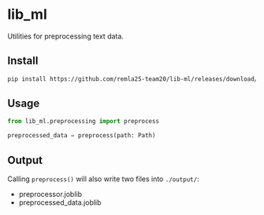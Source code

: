 # lib_ml

Utilities for preprocessing text data.

## Install

```bash
pip install https://github.com/remla25-team20/lib-ml/releases/download/v0.1.3/lib_ml-0.1.3-py3-none-any.whl
```

## Usage

```py
from lib_ml.preprocessing import preprocess

preprocessed_data = preprocess(path: Path)
```

## Output

Calling `preprocess()` will also write two files into `./output/`:
- preprocessor.joblib
- preprocessed_data.joblib

